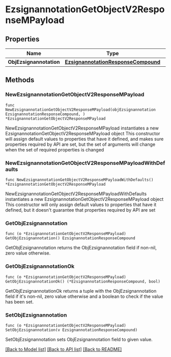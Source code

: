# EzsignannotationGetObjectV2ResponseMPayload

## Properties

Name | Type | Description | Notes
------------ | ------------- | ------------- | -------------
**ObjEzsignannotation** | [**EzsignannotationResponseCompound**](EzsignannotationResponseCompound.md) |  | 

## Methods

### NewEzsignannotationGetObjectV2ResponseMPayload

`func NewEzsignannotationGetObjectV2ResponseMPayload(objEzsignannotation EzsignannotationResponseCompound, ) *EzsignannotationGetObjectV2ResponseMPayload`

NewEzsignannotationGetObjectV2ResponseMPayload instantiates a new EzsignannotationGetObjectV2ResponseMPayload object
This constructor will assign default values to properties that have it defined,
and makes sure properties required by API are set, but the set of arguments
will change when the set of required properties is changed

### NewEzsignannotationGetObjectV2ResponseMPayloadWithDefaults

`func NewEzsignannotationGetObjectV2ResponseMPayloadWithDefaults() *EzsignannotationGetObjectV2ResponseMPayload`

NewEzsignannotationGetObjectV2ResponseMPayloadWithDefaults instantiates a new EzsignannotationGetObjectV2ResponseMPayload object
This constructor will only assign default values to properties that have it defined,
but it doesn't guarantee that properties required by API are set

### GetObjEzsignannotation

`func (o *EzsignannotationGetObjectV2ResponseMPayload) GetObjEzsignannotation() EzsignannotationResponseCompound`

GetObjEzsignannotation returns the ObjEzsignannotation field if non-nil, zero value otherwise.

### GetObjEzsignannotationOk

`func (o *EzsignannotationGetObjectV2ResponseMPayload) GetObjEzsignannotationOk() (*EzsignannotationResponseCompound, bool)`

GetObjEzsignannotationOk returns a tuple with the ObjEzsignannotation field if it's non-nil, zero value otherwise
and a boolean to check if the value has been set.

### SetObjEzsignannotation

`func (o *EzsignannotationGetObjectV2ResponseMPayload) SetObjEzsignannotation(v EzsignannotationResponseCompound)`

SetObjEzsignannotation sets ObjEzsignannotation field to given value.



[[Back to Model list]](../README.md#documentation-for-models) [[Back to API list]](../README.md#documentation-for-api-endpoints) [[Back to README]](../README.md)


